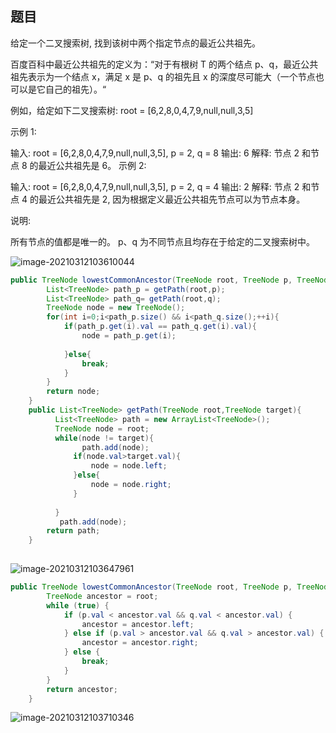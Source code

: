 ## 题目

给定一个二叉搜索树, 找到该树中两个指定节点的最近公共祖先。

百度百科中最近公共祖先的定义为：“对于有根树 T 的两个结点 p、q，最近公共祖先表示为一个结点 x，满足 x 是 p、q 的祖先且 x 的深度尽可能大（一个节点也可以是它自己的祖先）。“

例如，给定如下二叉搜索树:  root = [6,2,8,0,4,7,9,null,null,3,5]

示例 1:

输入: root = [6,2,8,0,4,7,9,null,null,3,5], p = 2, q = 8
输出: 6 
解释: 节点 2 和节点 8 的最近公共祖先是 6。
示例 2:

输入: root = [6,2,8,0,4,7,9,null,null,3,5], p = 2, q = 4
输出: 2
解释: 节点 2 和节点 4 的最近公共祖先是 2, 因为根据定义最近公共祖先节点可以为节点本身。


说明:

所有节点的值都是唯一的。
p、q 为不同节点且均存在于给定的二叉搜索树中。

![image-20210312103610044](C:\Users\ASUS\AppData\Roaming\Typora\typora-user-images\image-20210312103610044.png)

```java
public TreeNode lowestCommonAncestor(TreeNode root, TreeNode p, TreeNode q) {
        List<TreeNode> path_p = getPath(root,p);
        List<TreeNode> path_q= getPath(root,q);
        TreeNode node = new TreeNode();
        for(int i=0;i<path_p.size() && i<path_q.size();++i){
            if(path_p.get(i).val == path_q.get(i).val){
                node = path_p.get(i);
                
            }else{
                break;
            }
        }
        return node;
    }
    public List<TreeNode> getPath(TreeNode root,TreeNode target){
          List<TreeNode> path = new ArrayList<TreeNode>();
          TreeNode node = root;
          while(node != target){
                path.add(node);
              if(node.val>target.val){
                  node = node.left;
              }else{
                  node = node.right;
              }
             
          }
           path.add(node);
        return path;
    }
        
```

![image-20210312103647961](C:\Users\ASUS\AppData\Roaming\Typora\typora-user-images\image-20210312103647961.png)

```java
public TreeNode lowestCommonAncestor(TreeNode root, TreeNode p, TreeNode q) {
        TreeNode ancestor = root;
        while (true) {
            if (p.val < ancestor.val && q.val < ancestor.val) {
                ancestor = ancestor.left;
            } else if (p.val > ancestor.val && q.val > ancestor.val) {
                ancestor = ancestor.right;
            } else {
                break;
            }
        }
        return ancestor;
    }


```

![image-20210312103710346](C:\Users\ASUS\AppData\Roaming\Typora\typora-user-images\image-20210312103710346.png)
